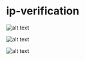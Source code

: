 # ip-verification

![alt text](https://imgyukle.com/f/2022/05/11/RUILw6.png)

![alt text](https://imgyukle.com/f/2022/05/11/RUIHKx.png)

![alt text](https://imgyukle.com/f/2022/05/11/RUIOxp.png)
